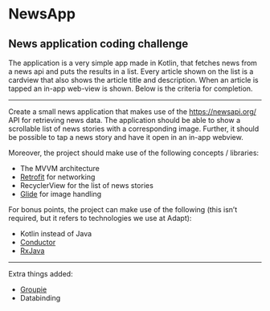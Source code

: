 # NewsApp
## News application coding challenge
The application is a very simple app made in Kotlin, that fetches news from a news api and puts the results in a list.
Every article shown on the list is a cardview that also shows the article title and description. 
When an article is tapped an in-app web-view is shown.
Below is the criteria for completion.
___

Create a small news application that makes use of the https://newsapi.org/ API for retrieving news data. The application should be able to show a scrollable list of news stories with a corresponding image. Further, it should be possible to tap a news story and have it open in an in-app webview. 

Moreover, the project should make use of the following concepts / libraries:

- The MVVM architecture
- [Retrofit](https://github.com/square/retrofit) for networking
- RecyclerView for the list of news stories
- [Glide](https://github.com/bumptech/glide) for image handling

For bonus points, the project can make use of the following (this isn’t required, but it refers to technologies we use at Adapt):

- Kotlin instead of Java
- [Conductor](https://github.com/bluelinelabs/Conductor)
- [RxJava](https://github.com/ReactiveX/RxJava)
___

Extra things added: 
- [Groupie](https://github.com/lisawray/groupie)
- Databinding

